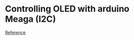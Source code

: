 # Controlling OLED with arduino Meaga (I2C)
[Reference](http://www.instructables.com/id/Monochrome-096-i2c-OLED-display-with-arduino-SSD13/)

